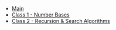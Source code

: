 <!-- _sidebar.md -->
* [Main](classes/main.md)
* [Class 1 - Number Bases](classes/class1.md)
* [Class 2 - Recursion & Search Algorithms](classes/class2.md)
